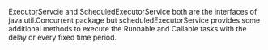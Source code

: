ExecutorServcie and ScheduledExecutorService both are the interfaces of
java.util.Concurrent package but scheduledExecutorService provides some
additional methods to execute the Runnable and Callable tasks with the
delay or every fixed time period.